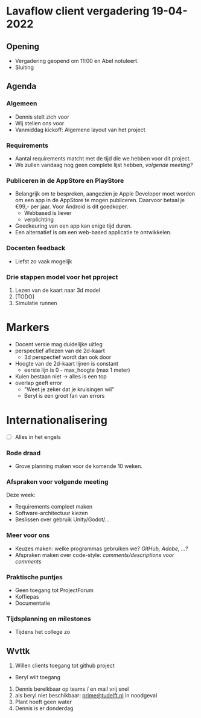 # Lavaflow client vergadering 19-04-2022

## Opening

- Vergadering geopend om 11:00 en Abel notuleert.
- Sluiting

## Agenda

### Algemeen

- Dennis stelt zich voor
- Wij stellen ons voor
- Vanmiddag kickoff: Algemene layout van het project

### Requirements

- Aantal requirements matcht met de tijd die we hebben voor dit project.
- We zullen vandaag nog geen complete lijst hebben, _volgende meeting?_

### Publiceren in de AppStore en PlayStore

- Belangrijk om te bespreken, aangezien je Apple Developer moet worden om een app in de AppStore te mogen publiceren. Daarvoor betaal je €99,- per jaar. Voor Android is dit goedkoper.
  - Webbased is liever
  - verplichting
- Goedkeuring van een app kan enige tijd duren.
- Een alternatief is om een web-based applicatie te ontwikkelen.

### Docenten feedback

- Liefst zo vaak mogelijk

### Drie stappen model voor het pproject

1. Lezen van de kaart naar 3d model
1. [TODO]
1. Simulatie runnen

# Markers

- Docent versie mag duidelijke uitleg
- perspectief aflezen van de 2d-kaart
  - 3d perspectief wordt dan ook door
- Hoogte van de 2d-kaart lijnen is constant
  - eerste lijn is 0 - max_hoogte (max 1 meter)
- Kuien bestaan niet -> alles is een top
- overlap geeft error
  - "Weet je zeker dat je kruisingen wil"
  - Beryl is een groot fan van errors

# Internationalisering

- [ ] Alles in het engels

### Rode draad

- Grove planning maken voor de komende 10 weken.

### Afspraken voor volgende meeting

Deze week:

- Requirements compleet maken
- Software-architectuur kiezen
- Beslissen over gebruik Unity/Godot/...

### Meer voor ons

- Keuzes maken: welke programmas gebruiken we? _GitHub, Adobe, ...?_
- Afspraken maken over code-style: _comments/descriptions voor comments_

### Praktische puntjes

- Geen toegang tot ProjectForum
- Koffiepas
- Documentatie

### Tijdsplanning en milestones

- Tijdens het college zo

## Wvttk

1. Willen clients toegang tot github project

- Beryl wilt toegang

1. Dennis bereikbaar op teams / en mail vrij snel
1. als beryl niet beschikbaar: prime@tudelft.nl in noodgeval
1. Plant hoeft geen water
1. Dennis is er donderdag
